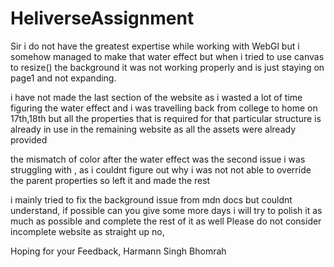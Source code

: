 # HeliverseAssignment
Sir i do not have the greatest expertise while working with WebGl but i somehow managed to make that water effect but when i tried to use canvas to resize() the background it was not working properly and is just staying on page1 and not expanding.


i have not made the last section of the website as i wasted a lot of time figuring the water effect and i was travelling back from college to home on 17th,18th but all the properties that is required for that particular structure is already in use in the remaining website as all the assets were already provided


the mismatch of color after the water effect was the second issue i was struggling with , as i couldnt figure out why i was not not able to override the parent properties so left it and made the rest 


i mainly tried to fix the background issue from mdn docs but couldnt understand,
if possible can you give some more days i will try to polish it as much as possible and complete the rest of it as well
Please do not consider incomplete website as straight up no,

Hoping for your Feedback,
Harmann Singh Bhomrah

